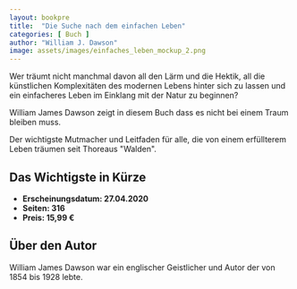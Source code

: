 ```yaml
---
layout: bookpre
title:  "Die Suche nach dem einfachen Leben"
categories: [ Buch ]
author: "William J. Dawson"
image: assets/images/einfaches_leben_mockup_2.png
---
```


Wer träumt nicht manchmal davon all den Lärm und die Hektik, all die künstlichen Komplexitäten des modernen Lebens hinter sich zu lassen und ein einfacheres Leben im Einklang mit der Natur zu
beginnen?

William James Dawson zeigt in diesem Buch dass es nicht bei einem Traum bleiben muss.

Der wichtigste Mutmacher und Leitfaden für alle, die von einem erfüllterem Leben träumen seit Thoreaus "Walden". 


## Das Wichtigste in Kürze

- **Erscheinungsdatum: 	27.04.2020**
- **Seiten: 316**
- **Preis: 15,99 €**

## Über den Autor


William James Dawson war ein englischer Geistlicher und Autor der von 1854 bis 1928 lebte.
